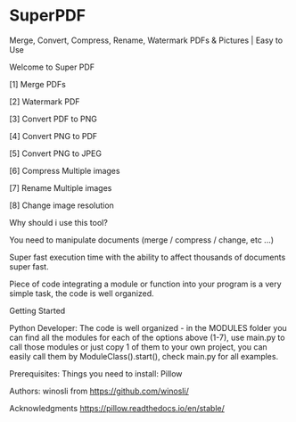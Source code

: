 # SuperPDF
Merge, Convert, Compress, Rename, Watermark PDFs &amp; Pictures | Easy to Use

Welcome to Super PDF

[1] Merge PDFs

[2] Watermark PDF

[3] Convert PDF to PNG

[4] Convert PNG to PDF

[5] Convert PNG to JPEG

[6] Compress Multiple images

[7] Rename Multiple images

[8] Change image resolution

Why should i use this tool?

You need to manipulate documents (merge / compress / change, etc ...)

Super fast execution time with the ability to affect thousands of documents super fast.

Piece of code integrating a module or function into your program is a very simple task, the code is well organized.

Getting Started

Python Developer: The code is well organized - in the MODULES folder you can find all the modules for each of the options above (1-7), use main.py to call those modules or just copy 1 of them to your own project, you can easily call them by ModuleClass().start(), check main.py for all examples.

Prerequisites: Things you need to install: Pillow

Authors: winosli from https://github.com/winosli/

Acknowledgments https://pillow.readthedocs.io/en/stable/
